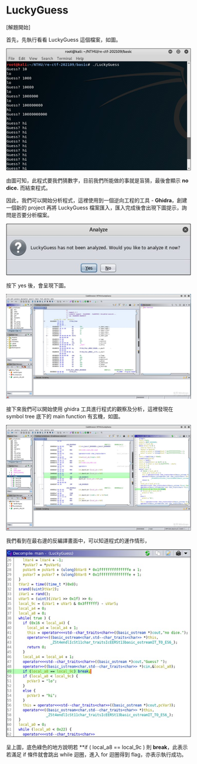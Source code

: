 # LuckyGuess

[解題開始]

首先，先執行看看 LuckyGuess 這個檔案，如圖。

![image](https://github.com/PenguinBear-cyber/The-Attack-and-Defense-of-Computer/blob/main/Practice/LAB2/image/LuckyGuess_run.jpg)

由圖可知，此程式要我們猜數字，目前我們所能做的事就是盲猜，最後會顯示 **no dice.** 而結束程式。

因此，我們可以開始分析程式，這裡使用到一個逆向工程的工具 - **Ghidra**，創建一個新的 project 再將 LuckyGuess 檔案匯入，匯入完成後會出現下圖提示，詢問是否要分析檔案。

![image](https://github.com/PenguinBear-cyber/The-Attack-and-Defense-of-Computer/blob/main/Practice/LAB2/image/LuckyGuess_analyze.jpg)

按下 yes 後，會呈現下圖。

![image](https://github.com/PenguinBear-cyber/The-Attack-and-Defense-of-Computer/blob/main/Practice/LAB2/image/LuckyGuess_show.jpg)

接下來我們可以開始使用 ghidra 工具進行程式的觀察及分析，這裡發現在 symbol tree 底下的 main function 有玄機，如圖。

![image](https://github.com/PenguinBear-cyber/The-Attack-and-Defense-of-Computer/blob/main/Practice/LAB2/image/LuckyGuess_main.jpg)

我們看到在最右邊的反編譯畫面中，可以知道程式的運作情形，

![image](https://github.com/PenguinBear-cyber/The-Attack-and-Defense-of-Computer/blob/main/Practice/LAB2/image/LuckyGuess_maincode.jpg)

呈上圖，底色綠色的地方說明若 **if ( local_a8 == local_9c ) 則 **break**，此表示若滿足 if 條件就會跳出 while 迴圈，進入 for 迴圈得到 flag，亦表示執行成功。
